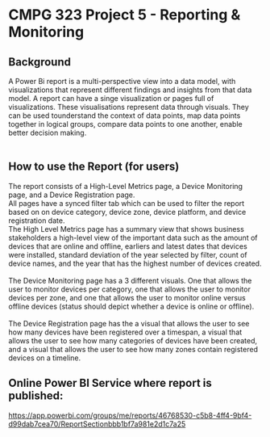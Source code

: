 # CMPG 323 Project 5 - Reporting & Monitoring

## Background <br />
A Power Bi report is a multi-perspective view into a data model, with visualizations that represent different findings and insights from that data model. A report can have a singe visualization or pages full of visualizations. These visualisations represent data through visuals. They can be used tounderstand the context of data points, map data points together in logical groups, compare data points to one another, enable better decision making. <br /><br />

## How to use the Report (for users)
The report consists of a High-Level Metrics page, a Device Monitoring page, and a Device Registration page. <br />
All pages have a synced filter tab which can be used to filter the report based on on device category, device zone, device platform, and device registration date.<br />
The High Level Metrics page has a summary view that shows business stakeholders a high-level view of the important data such as the amount of devices that are online and offline, earliers and latest dates that devices were installed, standard deviation of the year selected by filter, count of device names, and the year that has the highest number of devices created. <br /> <br />
The Device Monitoring page has a 3 different visuals. One that allows the user to monitor devices per category, one that allows the user to monitor devices per zone, and one that allows the user to monitor online versus offline devices (status should depict whether a device is online or offline). <br /> <br />
The Device Registration page has the a visual that allows the user to see how many devices have been registered over a timespan, a visual that allows the user 
to see how many categories of devices have been created, and a visual that allows the user to see how many zones contain registered devices on a timeline.<br />


## Online Power BI Service where report is published: <br />
https://app.powerbi.com/groups/me/reports/46768530-c5b8-4ff4-9bf4-d99dab7cea70/ReportSectionbbb1bf7a981e2d1c7a25
